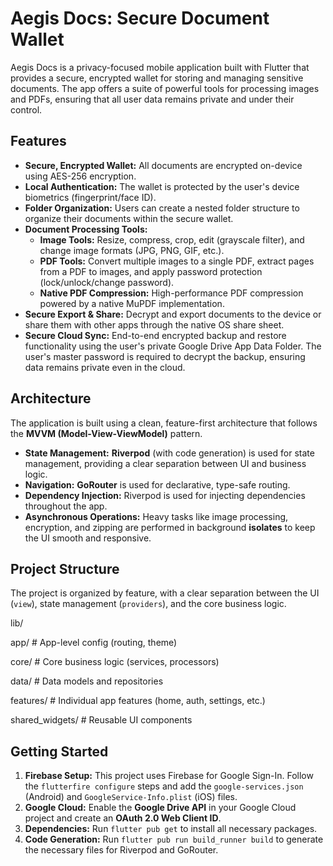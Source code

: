 # Aegis Docs: Secure Document Wallet

Aegis Docs is a privacy-focused mobile application built with Flutter that provides a secure, encrypted wallet for storing and managing sensitive documents. The app offers a suite of powerful tools for processing images and PDFs, ensuring that all user data remains private and under their control.

## Features

- **Secure, Encrypted Wallet:** All documents are encrypted on-device using AES-256 encryption.
- **Local Authentication:** The wallet is protected by the user's device biometrics (fingerprint/face ID).
- **Folder Organization:** Users can create a nested folder structure to organize their documents within the secure wallet.
- **Document Processing Tools:**
    - **Image Tools:** Resize, compress, crop, edit (grayscale filter), and change image formats (JPG, PNG, GIF, etc.).
    - **PDF Tools:** Convert multiple images to a single PDF, extract pages from a PDF to images, and apply password protection (lock/unlock/change password).
    - **Native PDF Compression:** High-performance PDF compression powered by a native MuPDF implementation.
- **Secure Export & Share:** Decrypt and export documents to the device or share them with other apps through the native OS share sheet.
- **Secure Cloud Sync:** End-to-end encrypted backup and restore functionality using the user's private Google Drive App Data Folder. The user's master password is required to decrypt the backup, ensuring data remains private even in the cloud.

## Architecture

The application is built using a clean, feature-first architecture that follows the **MVVM (Model-View-ViewModel)** pattern.

- **State Management:** **Riverpod** (with code generation) is used for state management, providing a clear separation between UI and business logic.
- **Navigation:** **GoRouter** is used for declarative, type-safe routing.
- **Dependency Injection:** Riverpod is used for injecting dependencies throughout the app.
- **Asynchronous Operations:** Heavy tasks like image processing, encryption, and zipping are performed in background **isolates** to keep the UI smooth and responsive.

## Project Structure

The project is organized by feature, with a clear separation between the UI (`view`), state management (`providers`), and the core business logic.

lib/

app/          # App-level config (routing, theme)

core/         # Core business logic (services, processors)

data/         # Data models and repositories

features/     # Individual app features (home, auth, settings, etc.)

shared_widgets/ # Reusable UI components
## Getting Started

1.  **Firebase Setup:** This project uses Firebase for Google Sign-In. Follow the `flutterfire configure` steps and add the `google-services.json` (Android) and `GoogleService-Info.plist` (iOS) files.
2.  **Google Cloud:** Enable the **Google Drive API** in your Google Cloud project and create an **OAuth 2.0 Web Client ID**.
3.  **Dependencies:** Run `flutter pub get` to install all necessary packages.
4.  **Code Generation:** Run `flutter pub run build_runner build` to generate the necessary files for Riverpod and GoRouter.

